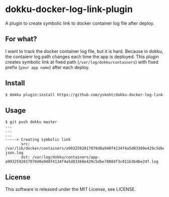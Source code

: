 
# dokku-docker-log-link-plugin

A plugin to create symbolic link to docker container log file after deploy.

## For what?

I want to track the docker container log file, but it is hard.
Because in dokku, the contaienr log path changes each time the app is deployed.
This plugin creates symbolic link at fixed path (`/var/log/dokku/containers`) with fixed prefix (`your app name`) after each deploy.

## Install

```bash
$ dokku plugin:install https://github.com/yskoht/dokku-docker-log-link-plugin
```

## Usage

```
$ git push dokku master
...
...
...
-----> Creating symbolic link
       src: /var/lib/docker/containers/a9932592017070d0a940f4134f4a5d83360e429c5dbe7808df3c011b3b46e24f/a9932592017070d0a940f4134f4a5d83360e429c5dbe7808df3c011b3b46e24f-json.log
       dst: /var/log/dokku/containers/app-a9932592017070d0a940f4134f4a5d83360e429c5dbe7808df3c011b3b46e24f.log
```

## License

This software is released under the MIT License, see LICENSE.

